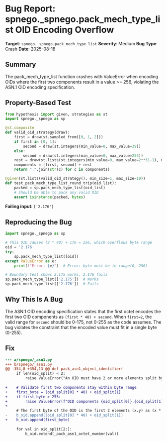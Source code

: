 # Bug Report: spnego._spnego.pack_mech_type_list OID Encoding Overflow

**Target**: `spnego._spnego.pack_mech_type_list`
**Severity**: Medium
**Bug Type**: Crash
**Date**: 2025-08-18

## Summary

The pack_mech_type_list function crashes with ValueError when encoding OIDs where the first two components result in a value >= 256, violating the ASN.1 OID encoding specification.

## Property-Based Test

```python
from hypothesis import given, strategies as st
import spnego._spnego as sp

@st.composite
def valid_oid_strategy(draw):
    first = draw(st.sampled_from([0, 1, 2]))
    if first in [0, 1]:
        second = draw(st.integers(min_value=0, max_value=39))
    else:
        second = draw(st.integers(min_value=0, max_value=255))
    rest = draw(st.lists(st.integers(min_value=0, max_value=2**31-1), min_size=0, max_size=5))
    components = [first, second] + rest
    return ".".join(str(c) for c in components)

@given(st.lists(valid_oid_strategy(), min_size=1, max_size=10))
def test_pack_mech_type_list_round_trip(oid_list):
    packed = sp.pack_mech_type_list(oid_list)
    # Should be able to pack any valid OID
    assert isinstance(packed, bytes)
```

**Failing input**: `['2.176']`

## Reproducing the Bug

```python
import spnego._spnego as sp

# This OID causes (2 * 40) + 176 = 256, which overflows byte range
oid = '2.176'
try:
    sp.pack_mech_type_list([oid])
except ValueError as e:
    print(f"Error: {e}")  # Error: byte must be in range(0, 256)

# Boundary test shows 2.175 works, 2.176 fails
sp.pack_mech_type_list(['2.175'])  # Works
sp.pack_mech_type_list(['2.176'])  # Fails
```

## Why This Is A Bug

The ASN.1 OID encoding specification states that the first octet encodes the first two OID components as `(first * 40) + second`. When `first=2`, the valid range for `second` should be 0-175, not 0-255 as the code assumes. The bug violates the constraint that the encoded value must fit in a single byte (0-255).

## Fix

```diff
--- a/spnego/_asn1.py
+++ b/spnego/_asn1.py
@@ -354,8 +354,13 @@ def pack_asn1_object_identifier(
     if len(oid_split) < 2:
         raise ValueError("An OID must have 2 or more elements split by '.'")
 
+    # Validate first two components stay within byte range
+    first_byte = (oid_split[0] * 40) + oid_split[1]
+    if first_byte > 255:
+        raise ValueError(f"OID components {oid_split[0]}.{oid_split[1]} encode to {first_byte}, exceeding byte range")
+    
     # The first byte of the OID is the first 2 elements (x.y) as (x * 40) + y
-    b_oid.append((oid_split[0] * 40) + oid_split[1])
+    b_oid.append(first_byte)
 
     for val in oid_split[2:]:
         b_oid.extend(_pack_asn1_octet_number(val))
```